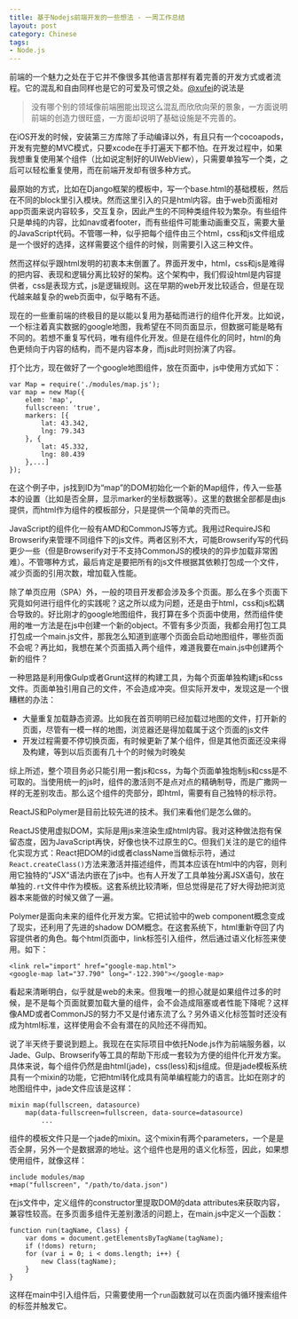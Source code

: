 ```yaml
---
title: 基于Nodejs前端开发的一些想法 - 一周工作总结
layout: post
category: Chinese
tags:
- Node.js
---
```


前端的一个魅力之处在于它并不像很多其他语言那样有着完善的开发方式或者流程。它的混乱和自由同样也是它的可爱及可恨之处。[@xufei][1]的说法是

> 没有哪个别的领域像前端圈能出现这么混乱而欣欣向荣的景象，一方面说明前端的创造力很旺盛，一方面却说明了基础设施是不完善的。

在iOS开发的时候，安装第三方库除了手动编译以外，有且只有一个cocoapods，开发有完整的MVC模式，只要xcode在手打遍天下都不怕。在开发过程中，如果我想重复使用某个组件（比如说定制好的UIWebView），只需要单独写一个类，之后可以轻松重复使用，而在前端开发却有很多种方式。

最原始的方式，比如在Django框架的模板中，写一个base.html的基础模板，然后在不同的block里引入模块。然而这里引入的只是html内容。由于web页面相对app页面来说内容较多，交互复杂，因此产生的不同种类组件较为繁杂。有些组件只是单纯的内容，比如nav或者footer，而有些组件可能重动画重交互，需要大量的JavaScript代码。不管哪一种，似乎把每个组件由三个html，css和js文件组成是一个很好的选择，这样需要这个组件的时候，则需要引入这三种文件。

然而这样似乎跟html发明的初衷本末倒置了。界面开发中，html，css和js是难得的把内容、表现和逻辑分离比较好的架构。这个架构中，我们假设html是内容提供者，css是表现方式，js是逻辑规则。这在早期的web开发比较适合，但是在现代越来越复杂的web页面中，似乎略有不适。

现在的一些重前端的终极目的是以能以复用为基础而进行的组件化开发。比如说，一个标注着真实数据的google地图，我希望在不同页面显示，但数据可能是略有不同的。若想不重复写代码，唯有组件化开发。但是在组件化的同时，html的角色更倾向于内容的结构，而不是内容本身，而js此时则扮演了内容。

打个比方，现在做好了一个google地图组件，放在页面中，js中使用方式如下：

```
var Map = require('./modules/map.js');
var map = new Map({
	elem: 'map',
	fullscreen: 'true',
	markers: [{
		lat: 43.342,
		lng: 79.343
	}, {
		lat: 45.332,
		lng: 80.439
	},...]
});
```

在这个例子中，js找到ID为“map”的DOM初始化一个新的Map组件，传入一些基本的设置（比如是否全屏，显示marker的坐标数据等）。这里的数据全部都是由js提供，而html作为组件的模板部分，只是提供一个简单的壳而已。

JavaScript的组件化一般有AMD和CommonJS等方式。我用过RequireJS和Browserify来管理不同组件下的js文件。两者区别不大，可能Browserify写的代码更少一些（但是Browserify对于不支持CommonJS的模块的的异步加载非常困难）。不管哪种方式，最后肯定是要把所有的js文件根据其依赖打包成一个文件，减少页面的引用次数，增加载入性能。

除了单页应用（SPA）外，一般的项目开发都会涉及多个页面。那么在多个页面下究竟如何进行组件化的实践呢？这之所以成为问题，还是由于html，css和js松耦合导致的。好比刚才的google地图组件，我打算在多个页面中使用，然而组件使用的唯一方法是在js中创建一个新的object。不管有多少页面，我都会用打包工具打包成一个main.js文件，那我怎么知道到底哪个页面会启动地图组件，哪些页面不会呢？再比如，我想在某个页面插入两个组件，难道我要在main.js中创建两个新的组件？

一种思路是利用像Gulp或者Grunt这样的构建工具，为每个页面单独构建js和css文件。页面单独引用自己的文件，不会造成冲突。但实际开发中，发现这是一个很糟糕的办法：

- 大量重复加载静态资源。比如我在首页明明已经加载过地图的文件，打开新的页面，尽管有一模一样的地图，浏览器还是得加载属于这个页面的js文件
- 开发过程需要不停切换页面，有时候更新了某个组件，但是其他页面还没来得及构建，等到以后页面有几十个的时候为时晚矣

综上所述，整个项目务必只能引用一套js和css，为每个页面单独炮制js和css是不可取的。当使用统一的js时，组件的激活则不是点对点的精确制导，而是广撒网一样的无差别攻击。那么这个组件的壳部分，即html，需要有自己独特的标示符。

ReactJS和Polymer是目前比较先进的技术。我们来看他们是怎么做的。

ReactJS使用虚拟DOM，实际是用js来渲染生成html内容。我对这种做法抱有保留态度，因为JavaScript再快，好像也快不过原生的C。但我们关注的是它的组件化实现方式：React把DOM的id或者className当做标示符，通过`React.createClass()`方法来激活并描述组件，而其本应该在html中的内容，则利用它独特的“JSX”语法内嵌在了js中。也有人开发了工具单独分离JSX语句，放在单独的`.rt`文件中作为模板。这套系统比较清晰，但总觉得是花了好大得劲把浏览器本来能做的时候又做了一遍。

Polymer是面向未来的组件化开发方案。它把试验中的web component概念变成了现实，还利用了先进的shadow DOM概念。在这套系统下，html重新夺回了内容提供者的角色。每个html页面中，link标签引入组件，然后通过语义化标签来使用。如下：

```
<link rel="import" href="google-map.html">
<google-map lat="37.790" long="-122.390"></google-map>
```

看起来清晰明白，似乎就是web的未来。但我唯一的担心就是如果组件过多的时候，是不是每个页面就要加载大量的组件，会不会造成阻塞或者性能下降呢？这样像AMD或者CommonJS的努力不又是付诸东流了么？另外语义化标签暂时还没有成为html标准，这样使用会不会有潜在的风险还不得而知。

说了半天终于要说到题上。我现在在实际项目中依托Node.js作为前端服务器，以Jade、Gulp、Browserify等工具的帮助下形成一套较为方便的组件化开发方案。具体来说，每个组件仍然是由html(jade)，css(less)和js组成。但是jade模板系统具有一个mixin的功能，它把html转化成具有简单编程能力的语言。比如在刚才的地图组件中，jade文件应该是这样：

```
mixin map(fullscreen, datasource)
	map(data-fullscreen=fullscreen, data-source=datasource)
		...
```

组件的模板文件只是一个jade的mixin。这个mixin有两个parameters，一个是是否全屏，另外一个是数据源的地址。这个组件也是用的语义化标签，因此，如果想使用组件，就像这样：

```
include modules/map
+map("fullscreen", "/path/to/data.json")
```

在js文件中，定义组件的constructor里提取DOM的data attributes来获取内容，兼容性较高。在多页面多组件无差别激活的问题上，在main.js中定义一个函数：

```
function run(tagName, Class) {
	var doms = document.getElementsByTagName(tagName);
	if (!doms) return;
	for (var i = 0; i < doms.length; i++) {
		new Class(tagName);
	}
}
```

这样在main中引入组件后，只需要使用一个`run`函数就可以在页面内循环搜索组件的标签并触发它。

[1]: https://github.com/xufei/blog/issues/19